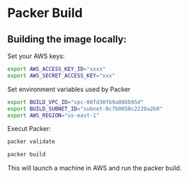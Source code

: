 Packer Build
===========

## Building the image locally:

Set your AWS keys:
```bash
export AWS_ACCESS_KEY_ID="xxxx"
export AWS_SECRET_ACCESS_KEY="xxx"
```

Set environment variables used by Packer
```bash
export BUILD_VPC_ID="vpc-06fd30fb9a086b95d"
export BUILD_SUBNET_ID="subnet-0c7b0058c2220a2b0"
export AWS_REGION="us-east-1"
```

Execut Packer:
```bash
packer validate

packer build
```

This will launch a machine in AWS and run the packer build.
